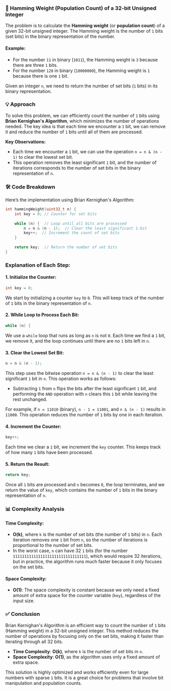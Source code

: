 ### 🌟 Hamming Weight (Population Count) of a 32-bit Unsigned Integer

The problem is to calculate the **Hamming weight** (or **population count**) of a given 32-bit unsigned integer. The Hamming weight is the number of `1` bits (set bits) in the binary representation of the number.

#### Example:
- For the number `11` in binary (`1011`), the Hamming weight is `3` because there are three `1` bits.
- For the number `128` in binary (`10000000`), the Hamming weight is `1` because there is one `1` bit.

Given an integer `n`, we need to return the number of set bits (`1` bits) in its binary representation.

### 💡 Approach

To solve this problem, we can efficiently count the number of `1` bits using **Brian Kernighan's Algorithm**, which minimizes the number of operations needed. The key idea is that each time we encounter a `1` bit, we can remove it and reduce the number of `1` bits until all of them are processed.

**Key Observations:**
- Each time we encounter a `1` bit, we can use the operation `n = n & (n - 1)` to clear the lowest set bit.
- This operation removes the least significant `1` bit, and the number of iterations corresponds to the number of set bits in the binary representation of `n`.

### 🛠 Code Breakdown

Here’s the implementation using Brian Kernighan's Algorithm:

```cpp
int hammingWeight(uint32_t n) {
    int key = 0; // Counter for set bits
    
    while (n) {  // Loop until all bits are processed
        n = n & (n - 1);  // Clear the least significant 1-bit
        key++;  // Increment the count of set bits
    }
    
    return key;  // Return the number of set bits
}
```

### Explanation of Each Step:

#### 1. **Initialize the Counter**:
```cpp
int key = 0;
```
We start by initializing a counter `key` to `0`. This will keep track of the number of `1` bits in the binary representation of `n`.

#### 2. **While Loop to Process Each Bit**:
```cpp
while (n) {
```
We use a `while` loop that runs as long as `n` is not `0`. Each time we find a `1` bit, we remove it, and the loop continues until there are no `1` bits left in `n`.

#### 3. **Clear the Lowest Set Bit**:
```cpp
n = n & (n - 1);
```
This step uses the bitwise operation `n = n & (n - 1)` to clear the least significant `1` bit in `n`. This operation works as follows:
- Subtracting `1` from `n` flips the bits after the least significant `1` bit, and performing the `AND` operation with `n` clears this `1` bit while leaving the rest unchanged.

For example, if `n = 11010` (binary), `n - 1 = 11001`, and `n & (n - 1)` results in `11000`. This operation reduces the number of `1` bits by one in each iteration.

#### 4. **Increment the Counter**:
```cpp
key++;
```
Each time we clear a `1` bit, we increment the `key` counter. This keeps track of how many `1` bits have been processed.

#### 5. **Return the Result**:
```cpp
return key;
```
Once all `1` bits are processed and `n` becomes `0`, the loop terminates, and we return the value of `key`, which contains the number of `1` bits in the binary representation of `n`.

### 📊 Complexity Analysis

#### Time Complexity:
- **O(k)**, where `k` is the number of set bits (the number of `1` bits) in `n`. Each iteration removes one `1` bit from `n`, so the number of iterations is proportional to the number of set bits.
- In the worst case, `n` can have 32 `1` bits (for the number `11111111111111111111111111111111`), which would require 32 iterations, but in practice, the algorithm runs much faster because it only focuses on the set bits.

#### Space Complexity:
- **O(1)**: The space complexity is constant because we only need a fixed amount of extra space for the counter variable (`key`), regardless of the input size.

### ✅ Conclusion

Brian Kernighan's Algorithm is an efficient way to count the number of `1` bits (Hamming weight) in a 32-bit unsigned integer. This method reduces the number of operations by focusing only on the set bits, making it faster than iterating through all 32 bits.

- **Time Complexity**: **O(k)**, where `k` is the number of set bits in `n`.
- **Space Complexity**: **O(1)**, as the algorithm uses only a fixed amount of extra space.

This solution is highly optimized and works efficiently even for large numbers with sparse `1` bits. It is a great choice for problems that involve bit manipulation and population counts.
